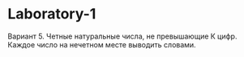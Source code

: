 # Laboratory-1
Вариант 5.
Четные натуральные числа, не превышающие К цифр. Каждое число на нечетном месте выводить словами.
